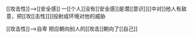 [[攻击性]]——>[[安全感]]
一[[个人]]没有[[安全感]]是潜[[意识]][[中对]]他人有敌意，把[[攻[[击性]]]]投射成环境对他的威胁

[[攻击性]]——>自卑
把应朝向别人的[[攻击]]朝向了[[自己]]
